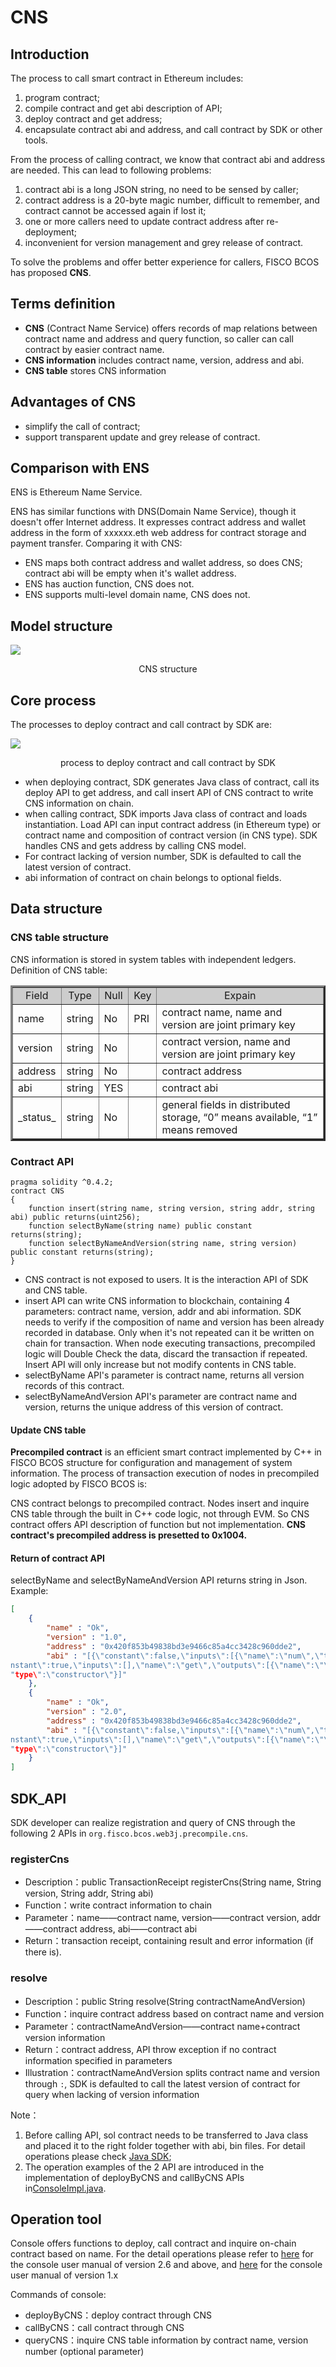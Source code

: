 # CNS

## Introduction

The process to call smart contract in Ethereum includes:
1. program contract;
2. compile contract and get abi description of API;
3. deploy contract and get address;
4. encapsulate contract abi and address, and call contract by SDK or other tools.

From the process of calling contract, we know that contract abi and address are needed. This can lead to following problems:
1. contract abi is a long JSON string, no need to be sensed by caller;
2. contract address is a 20-byte magic number, difficult to remember, and contract cannot be accessed again if lost it;
3. one or more callers need to update contract address after re-deployment;
4. inconvenient for version management and grey release of contract.

To solve the problems and offer better experience for callers, FISCO BCOS has proposed **CNS**.

## Terms definition

- **CNS** (Contract Name Service) offers records of map relations between contract name and address and query function, so caller can call contract by easier contract name.
- **CNS information** includes contract name, version, address and abi.
- **CNS table** stores CNS information

## Advantages of CNS

- simplify the call of contract;
- support transparent update and grey release of contract.

## Comparison with ENS

ENS is Ethereum Name Service.

ENS has similar functions with DNS(Domain Name Service), though it doesn't offer Internet address. It expresses contract address and wallet address in the form of xxxxxx.eth web address for contract storage and payment transfer. Comparing it with CNS:

- ENS maps both contract address and wallet address, so does CNS; contract abi will be empty when it's wallet address.
- ENS has auction function, CNS does not.
- ENS supports multi-level domain name, CNS does not.

## Model structure

![](../../../images/contract_name_service/cns_architecture.png)

<center>CNS structure</center>

## Core process

The processes to deploy contract and call contract by SDK are:

![](../../../images/contract_name_service/deploy_and_call.png)

<center>process to deploy contract and call contract by SDK</center>

- when deploying contract, SDK generates Java class of contract, call its deploy API to get address, and call insert API of CNS contract to write CNS information on chain.
- when calling contract, SDK imports Java class of contract and loads instantiation. Load API can input contract address (in Ethereum type) or contract name and composition of contract version (in CNS type). SDK handles CNS and gets address by calling CNS model.
- For contract lacking of version number, SDK is defaulted to call the latest version of contract.
- abi information of contract on chain belongs to optional fields.

## Data structure

### CNS table structure

CNS information is stored in system tables with independent ledgers. Definition of CNS table:

<table border="3">
<tr bgcolor="#CDCDCD">
  <td><center>Field</center></td>
  <td><center>Type</center></td>
  <td><center>Null</center></td>
  <td><center>Key</center></td>
  <td><center>Expain</center></td>
</tr>
<tr><td>name</td><td>string</td><td>No</td><td>PRI</td><td>contract name, name and version are joint primary key</td></tr>
<tr><td>version</td><td>string</td><td>No</td><td></td><td>contract version, name and version are joint primary key</td></tr>
<tr><td>address</td><td>string</td><td>No</td><td></td><td>contract address</td></tr>
<tr><td>abi</td><td>string</td><td>YES</td><td></td><td>contract abi</td></tr>
<tr><td>_status_</td><td>string</td><td>No</td><td></td><td>general fields in distributed storage, “0” means available, “1” means removed</td></tr>
</table>

### Contract API

```
pragma solidity ^0.4.2;
contract CNS
{
    function insert(string name, string version, string addr, string abi) public returns(uint256);
    function selectByName(string name) public constant returns(string);
    function selectByNameAndVersion(string name, string version) public constant returns(string);
}
```

- CNS contract is not exposed to users. It is the interaction API of SDK and CNS table.
- insert API can write CNS information to blockchain, containing 4 parameters: contract name, version, addr and abi information. SDK needs to verify if the composition of name and version has been already recorded in database. Only when it's not repeated can it be written on chain for transaction. When node executing transactions, precompiled logic will Double Check the data, discard the transaction if repeated. Insert API will only increase but not modify contents in CNS table.
- selectByName API's parameter is contract name, returns all version records of this contract.
- selectByNameAndVersion API's parameter are contract name and version, returns the unique address of this version of contract.

#### Update CNS table

**Precompiled contract** is an efficient smart contract implemented by C++ in FISCO BCOS structure for configuration and management of system information. The process of transaction execution of nodes in precompiled logic adopted by FISCO BCOS is:

CNS contract belongs to precompiled contract. Nodes insert and inquire CNS table through the built in C++ code logic, not through EVM. So CNS contract offers API description of function but not implementation. **CNS contract's precompiled address is presetted to 0x1004.**

#### Return of contract API

selectByName and selectByNameAndVersion API returns string in Json. Example:
```json
[
    {
        "name" : "Ok",
        "version" : "1.0",
        "address" : "0x420f853b49838bd3e9466c85a4cc3428c960dde2",
        "abi" : "[{\"constant\":false,\"inputs\":[{\"name\":\"num\",\"type\":\"uint256\"}],\"name\":\"trans\",\"outputs\":[],\"payable\":false,\"type\":\"function\"},{\"co
nstant\":true,\"inputs\":[],\"name\":\"get\",\"outputs\":[{\"name\":\"\",\"type\":\"uint256\"}],\"payable\":false,\"type\":\"function\"},{\"inputs\":[],\"payable\":false,\
"type\":\"constructor\"}]"
    },
    {
        "name" : "Ok",
        "version" : "2.0",
        "address" : "0x420f853b49838bd3e9466c85a4cc3428c960dde2",
        "abi" : "[{\"constant\":false,\"inputs\":[{\"name\":\"num\",\"type\":\"uint256\"}],\"name\":\"trans\",\"outputs\":[],\"payable\":false,\"type\":\"function\"},{\"co
nstant\":true,\"inputs\":[],\"name\":\"get\",\"outputs\":[{\"name\":\"\",\"type\":\"uint256\"}],\"payable\":false,\"type\":\"function\"},{\"inputs\":[],\"payable\":false,\
"type\":\"constructor\"}]"
    }
]
```

## SDK_API

SDK developer can realize registration and query of CNS through the following 2 APIs in `org.fisco.bcos.web3j.precompile.cns`.

### registerCns
- Description：public TransactionReceipt registerCns(String name, String version, String addr, String abi)
- Function：write contract information to chain
- Parameter：name——contract name, version——contract version, addr——contract address, abi——contract abi
- Return：transaction receipt, containing result and error information (if there is).

### resolve
- Description：public String resolve(String contractNameAndVersion)
- Function：inquire contract address based on contract name and version
- Parameter：contractNameAndVersion——contract name+contract version information
- Return：contract address, API throw exception if no contract information specified in parameters
- Illustration：contractNameAndVersion splits contract name and version through `:`, SDK is defaulted to call the latest version of contract for query when lacking of version information

Note：
1. Before calling API, sol contract needs to be transferred to Java class and placed it to the right folder together with abi, bin files. For detail operations please check [Java SDK](../../sdk/java_sdk.md);
2. The operation examples of the 2 API are introduced in the implementation of deployByCNS and callByCNS APIs in[ConsoleImpl.java](https://github.com/FISCO-BCOS/console/blob/master/src/main/java/console/contract/ContractImpl.java).

## Operation tool

Console offers functions to deploy, call contract and inquire on-chain contract based on name. For the detail operations please refer to [here](../../console/console_of_java_sdk.md) for the console user manual of version 2.6 and above, and [here](../../console/console.md) for the console user manual of version 1.x

Commands of console:

- deployByCNS：deploy contract through CNS
- callByCNS：call contract through CNS
- queryCNS：inquire CNS table information by contract name, version number (optional parameter)

